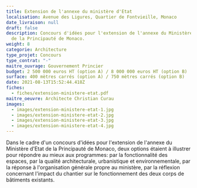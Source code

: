 ```yaml
---
title: Extension de l'annexe du ministère d'Etat
localisation: Avenue des Ligures, Quartier de Fontvieille, Monaco
date_livraison: null
draft: false
description: Concours d'idées pour l'extension de l'annexe du Ministère d'Etat
  de la Principauté de Monaco.
weight: 8
categorie: Architecture
type_projet: Concours
type_contrat: "-"
maitre_ouvrage: Gouvernement Princier
budget: 2 500 000 euros HT (option A) / 8 000 000 euros HT (option B)
surface: 400 mètres carrés (option A) / 750 mètres carrés (option B)
date: 2021-08-13T15:52:44.418Z
fiches:
  - fiches/extension-ministere-etat.pdf
maitre_oeuvre: Architecte Christian Curau
images:
  - images/extension-ministere-etat-1.jpg
  - images/extension-ministere-etat-2.jpg
  - images/extension-ministere-etat-3.jpg
  - images/extension-ministere-etat-4.jpg
---
```

Dans le cadre d'un concours d'idées pour l'extension de l'annexe du Ministère d'Etat de la Principauté de Monaco, deux options étaient à illustrer pour répondre au mieux aux programmes: par la fonctionnalité des espaces, par la qualité architecturale, urbanistique et environnementale, par la réponse à l'organisation générale propre au ministère, par la réflexion concernant l'impact du chantier sur le fonctionnement des deux corps de bâtiments existants.